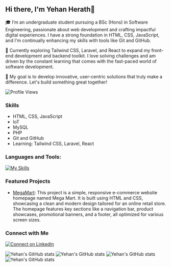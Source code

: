 ## Hi there, I'm Yehan Herath👋

🎓 I’m an undergraduate student pursuing a BSc (Hons) in Software Engineering, passionate about web development and crafting impactful digital experiences. I have a strong foundation in HTML, CSS, JavaScript, and I'm continually enhancing my skills with tools like Git and GitHub.

🌱 Currently exploring Tailwind CSS, Laravel, and React to expand my front-end development and backend toolkit. I love solving challenges and am driven by the constant learning that comes with the fast-paced world of software development.

🚀 My goal is to develop innovative, user-centric solutions that truly make a difference. Let's build something great together!

![Profile Views](https://komarev.com/ghpvc/?username=your-github-yehanhearth&color=blue)

### Skills
- HTML, CSS, JavaScript
- IoT
- MySQL
- PHP
- Git and GitHub
- Learning: Tailwind CSS, Laravel, React

### Languages and Tools:

[![My Skills](https://skillicons.dev/icons?i=js,html,css,bootstrap,git,github,mysql,php,tailwind,arduino,vscode)](https://skillicons.dev)

### Featured Projects
- [MegaMart](https://github.com/yehanherath/Megamart): This project is a simple, responsive e-commerce website homepage named Mega Mart. It is built using HTML and CSS, showcasing a clean and modern design tailored for an online retail store. The homepage features key sections like a navigation bar, product showcases, promotional banners, and a footer, all optimized for various screen sizes.

### Connect with Me
[![Connect on LinkedIn](https://skillicons.dev/icons?i=linkedin)](https://www.linkedin.com/in/yehan-herath-833215267/)






![Yehan's GitHub stats](http://github-profile-summary-cards.vercel.app/api/cards/profile-details?username=yehanhearth&theme=github_dark)
![Yehan's GitHub stats](http://github-profile-summary-cards.vercel.app/api/cards/most-commit-language?username=yehanhearth&theme=github_dark&exclude=html,css,tailwind)
![Yehan's GitHub stats](http://github-profile-summary-cards.vercel.app/api/cards/stats?username=yehanhearth&theme=github_dark)
![Yehan's GitHub stats](http://github-profile-summary-cards.vercel.app/api/cards/productive-time?username=yehanhearth&theme=github_dark&utcOffset=+05.30)



